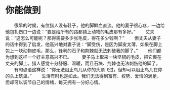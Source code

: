 # 你能做到
　　很早的时候，有位猎人没有鞋子，他的脚鲜血直流。他的妻子很心疼，一边给他包扎伤口一边说：“要是给所有的路都铺上动物的毛皮那有多好。” 
　　丈夫说：“这怎么可能呢？那得需要多少张毛皮，得花多少钱啊？” 
　　但丈夫从妻子的话中得到了启发，他高兴地对妻子说：“脚受伤，是因为脚皮太薄，如果在脚上包上一块动物皮毛，那么，锋利的石子和荆棘就无法刺破我的脚了。” 
　　他们都为想到这样一个好主意高兴不已。 
　　妻子马上取来一块坚韧的毛皮，把它裹在丈夫的脚上。猎人感觉十分舒服、温暖，而且石块、荆棘也无法刺伤他的脚了。 
　　有句谚语这样说：“你无法阻止鸟儿从你的头顶飞过，但却可以阻止鸟儿在你的头上筑巢。” 
　　生活有时也是如此。我们无法得到富有、权势、爱情的满足，但却可以调节自己的情绪，每天拥有一分好心情。
 
